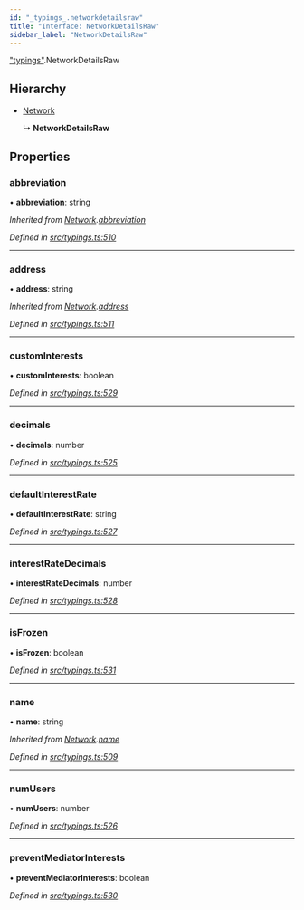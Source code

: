 ```yaml
---
id: "_typings_.networkdetailsraw"
title: "Interface: NetworkDetailsRaw"
sidebar_label: "NetworkDetailsRaw"
---
```


["typings"](../modules/_typings_.md).NetworkDetailsRaw

## Hierarchy

* [Network](_typings_.network.md)

  ↳ **NetworkDetailsRaw**

## Properties

### abbreviation

•  **abbreviation**: string

*Inherited from [Network](_typings_.network.md).[abbreviation](_typings_.network.md#abbreviation)*

*Defined in [src/typings.ts:510](https://github.com/trustlines-protocol/clientlib/blob/8b30ce1/src/typings.ts#L510)*

___

### address

•  **address**: string

*Inherited from [Network](_typings_.network.md).[address](_typings_.network.md#address)*

*Defined in [src/typings.ts:511](https://github.com/trustlines-protocol/clientlib/blob/8b30ce1/src/typings.ts#L511)*

___

### customInterests

•  **customInterests**: boolean

*Defined in [src/typings.ts:529](https://github.com/trustlines-protocol/clientlib/blob/8b30ce1/src/typings.ts#L529)*

___

### decimals

•  **decimals**: number

*Defined in [src/typings.ts:525](https://github.com/trustlines-protocol/clientlib/blob/8b30ce1/src/typings.ts#L525)*

___

### defaultInterestRate

•  **defaultInterestRate**: string

*Defined in [src/typings.ts:527](https://github.com/trustlines-protocol/clientlib/blob/8b30ce1/src/typings.ts#L527)*

___

### interestRateDecimals

•  **interestRateDecimals**: number

*Defined in [src/typings.ts:528](https://github.com/trustlines-protocol/clientlib/blob/8b30ce1/src/typings.ts#L528)*

___

### isFrozen

•  **isFrozen**: boolean

*Defined in [src/typings.ts:531](https://github.com/trustlines-protocol/clientlib/blob/8b30ce1/src/typings.ts#L531)*

___

### name

•  **name**: string

*Inherited from [Network](_typings_.network.md).[name](_typings_.network.md#name)*

*Defined in [src/typings.ts:509](https://github.com/trustlines-protocol/clientlib/blob/8b30ce1/src/typings.ts#L509)*

___

### numUsers

•  **numUsers**: number

*Defined in [src/typings.ts:526](https://github.com/trustlines-protocol/clientlib/blob/8b30ce1/src/typings.ts#L526)*

___

### preventMediatorInterests

•  **preventMediatorInterests**: boolean

*Defined in [src/typings.ts:530](https://github.com/trustlines-protocol/clientlib/blob/8b30ce1/src/typings.ts#L530)*
